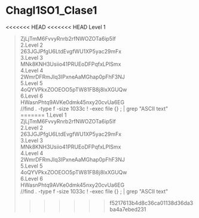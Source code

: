 # Chagl1SO1_Clase1
<<<<<<< HEAD
<<<<<<< HEAD
 Level 1  
>ZjLjTmM6FvvyRnrb2rfNWOZOTa6ip5If  
2.Level 2  
>263JGJPfgU6LtdEvgfWU1XP5yac29mFx  
3.Level 3  
>MNk8KNH3Usiio41PRUEoDFPqfxLPlSmx  
4.Level 4  
>2WmrDFRmJIq3IPxneAaMGhap0pFhF3NJ  
5.Level 5  
>4oQYVPkxZOOEOO5pTW81FB8j8lxXGUQw  
6.Level 6  
>HWasnPhtq9AVKe0dmk45nxy20cvUa6EG  
//find . -type f -size 1033c ! -exec file {} \; | grep "ASCII text"  
=======
1.Level 1  
>ZjLjTmM6FvvyRnrb2rfNWOZOTa6ip5If  
2.Level 2  
>263JGJPfgU6LtdEvgfWU1XP5yac29mFx  
3.Level 3  
>MNk8KNH3Usiio41PRUEoDFPqfxLPlSmx  
4.Level 4  
>2WmrDFRmJIq3IPxneAaMGhap0pFhF3NJ  
5.Level 5  
>4oQYVPkxZOOEOO5pTW81FB8j8lxXGUQw  
6.Level 6  
>HWasnPhtq9AVKe0dmk45nxy20cvUa6EG  
//find . -type f -size 1033c ! -exec file {} \; | grep "ASCII text"  
>>>>>>> f5217613b4d8c36ca01138d36da3ba4a7ebed231  
